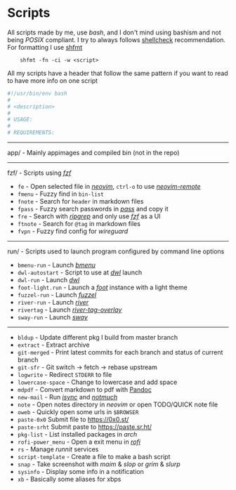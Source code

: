 # Scripts

All scripts made by me, use _bash_, and I don't mind using bashism and not
being _POSIX_ compliant. I try to always follows [shellcheck][]
recommendation. For formatting I use [shfmt][]

        shfmt -fn -ci -w <script>

All my scripts have a header that follow the same pattern if you want to
read to have more info on one script

```bash
#!/usr/bin/env bash
#
# <description>
#
# USAGE:
#
# REQUIREMENTS:
```

[shellcheck]: https://www.shellcheck.net/
[shfmt]: https://github.com/mvdan/sh

---

app/ - Mainly appimages and compiled bin (not in the repo)

---

fzf/ - Scripts using _[fzf][]_

-   `fe` - Open selected file in _[neovim][]_, `ctrl-o` to use
    _[neovim-remote][]_
-   `fmenu` - Fuzzy find in `bin-list`
-   `fnote` - Search for `header` in markdown files
-   `fpass` - Fuzzy search passwords in _[pass][]_ and copy it
-   `fre` - Search with _[ripgrep][]_ and only use _[fzf][]_ as a UI
-   `ftnote` - Search for `@tag` in markdown files
-   `fvpn` - Fuzzy find config for _wireguard_

[fzf]: https://github.com/junegunn/fzf
[neovim]: https://github.com/neovim/neovim
[neovim-remote]: https://github.com/mhinz/neovim-remote
[pass]: https://www.passwordstore.org/
[ripgrep]: https://github.com/BurntSushi/ripgrep

---

run/ - Scripts used to launch program configured by command line options

-   `bmenu-run` - Launch _[bmenu][]_
-   `dwl-autostart` - Script to use at _[dwl][]_ launch
-   `dwl-run` - Launch _[dwl][]_
-   `foot-light.run` - Launch a _[foot][]_ instance with a light theme
-   `fuzzel-run` - Launch _[fuzzel][]_
-   `river-run` - Launch _[river][]_
-   `rivertag` - Launch _[river-tag-overlay][]_
-   `sway-run` - Launch _[sway][]_

[bmenu]: https://github.com/Cloudef/bemenu
[dwl]: https://github.com/djpohly/dwl
[foot]: https://codeberg.org/dnkl/foot
[fuzzel]: https://codeberg.org/dnkl/fuzzel
[river]: https://github.com/ifreund/river
[river-tag-overlay]: https://git.sr.ht/~leon_plickat/river-tag-overlay
[sway]: https://github.com/swaywm/sway

---

-   `bldup` - Update different pkg I build from master branch
-   `extract` - Extract archive
-   `git-merged` - Print latest commits for each branch and status of current branch
-   `git-sfr` - Git switch -> fetch -> rebase upstream
-   `logwrite` - Redirect `STDERR` to file
-   `lowercase-space` - Change to lowercase and add space
-   `mdpdf` - Convert markdown to pdf with [Pandoc][]
-   `new-mail` - Run _[isync][]_ and _[notmuch][]_
-   `note` - Open notes directory in _neovim_ or open TODO/QUICK note file
-   `oweb` - Quickly open some urls in `$BROWSER`
-   `paste-0x0` Submit file to https://0x0.st/
-   `paste-srht` Submit paste to https://paste.sr.ht/
-   `pkg-list` - List installed packages in _arch_
-   `rofi-power_menu` - Open a exit menu in _[rofi][]_
-   `rs` - Manage _runnit_ services
-   `script-template` - Create a file to make a bash script
-   `snap` - Take screenshot with _maim_ & _slop_ or _grim_ & _slurp_
-   `sysinfo` - Display some info in a notification
-   `xb` - Basically some aliases for xbps

[pandoc]: https://github.com/jgm/pandoc
[isync]: https://isync.sourceforge.io/
[notmuch]: https://notmuchmail.org/
[rofi]: https://github.com/davatorium/rofi
